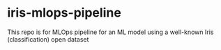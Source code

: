 # iris-mlops-pipeline
This repo is for MLOps pipeline for an ML model using a well-known Iris (classification) open dataset
